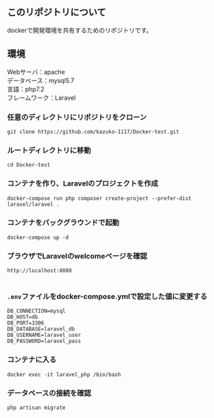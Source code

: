 ## このリポジトリについて
dockerで開発環境を共有するためのリポジトリです。

## 環境
Webサーバ：apache  
データベース：mysql5.7  
言語：php7.2  
フレームワーク：Laravel  

### 任意のディレクトリにリポジトリをクローン
```
git clone https://github.com/kazuko-1117/Docker-test.git
```

### ルートディレクトリに移動
```console
cd Docker-test
```
### コンテナを作り、Laravelのプロジェクトを作成
```console
docker-compose run php composer create-project --prefer-dist laravel/laravel .
```
### コンテナをバックグラウンドで起動
```console
docker-compose up -d
```
### ブラウザでLaravelのwelcomeページを確認
`http://localhost:8080`
<br />
<br />
### `.env`ファイルをdocker-compose.ymlで設定した値に変更する
```
DB_CONNECTION=mysql
DB_HOST=db
DB_PORT=3306
DB_DATABASE=laravel_db
DB_USERNAME=laravel_user
DB_PASSWORD=laravel_pass
```

### コンテナに入る
```console
docker exec -it laravel_php /bin/bash
```
### データベースの接続を確認
```console
php artisan migrate
```







